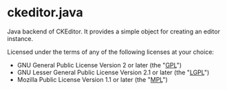 ckeditor.java
=============

Java backend of CKEditor. It provides a simple object for creating an editor instance.

Licensed under the terms of any of the following licenses at your choice:
 
* GNU General Public License Version 2 or later (the "[GPL](http://www.gnu.org/licenses/gpl.html)")
* GNU Lesser General Public License Version 2.1 or later (the "[LGPL](http://www.gnu.org/licenses/lgpl.html)")
* Mozilla Public License Version 1.1 or later (the "[MPL](http://www.mozilla.org/MPL/MPL-1.1.html)")